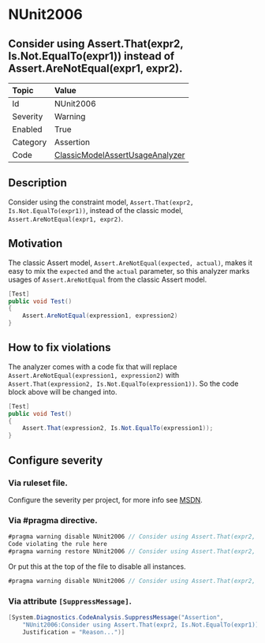 # NUnit2006

## Consider using Assert.That(expr2, Is.Not.EqualTo(expr1)) instead of Assert.AreNotEqual(expr1, expr2).

| Topic    | Value
| :--      | :--
| Id       | NUnit2006
| Severity | Warning
| Enabled  | True
| Category | Assertion
| Code     | [ClassicModelAssertUsageAnalyzer](https://github.com/nunit/nunit.analyzers/blob/0.2.0/src/nunit.analyzers/ClassicModelAssertUsage/ClassicModelAssertUsageAnalyzer.cs)

## Description

Consider using the constraint model, `Assert.That(expr2, Is.Not.EqualTo(expr1))`, instead of the classic model, `Assert.AreNotEqual(expr1, expr2)`.

## Motivation

The classic Assert model, `Assert.AreNotEqual(expected, actual)`, makes it easy to mix the `expected` and the `actual` parameter,
so this analyzer marks usages of `Assert.AreNotEqual` from the classic Assert model.

```csharp
[Test]
public void Test()
{
    Assert.AreNotEqual(expression1, expression2)
}
```

## How to fix violations

The analyzer comes with a code fix that will replace `Assert.AreNotEqual(expression1, expression2)`
with `Assert.That(expression2, Is.Not.EqualTo(expression1))`. So the code block above will be changed into.

```csharp
[Test]
public void Test()
{
    Assert.That(expression2, Is.Not.EqualTo(expression1));
}
```

<!-- start generated config severity -->
## Configure severity

### Via ruleset file.

Configure the severity per project, for more info see [MSDN](https://msdn.microsoft.com/en-us/library/dd264949.aspx).

### Via #pragma directive.

```csharp
#pragma warning disable NUnit2006 // Consider using Assert.That(expr2, Is.Not.EqualTo(expr1)) instead of Assert.AreNotEqual(expr1, expr2).
Code violating the rule here
#pragma warning restore NUnit2006 // Consider using Assert.That(expr2, Is.Not.EqualTo(expr1)) instead of Assert.AreNotEqual(expr1, expr2).
```

Or put this at the top of the file to disable all instances.

```csharp
#pragma warning disable NUnit2006 // Consider using Assert.That(expr2, Is.Not.EqualTo(expr1)) instead of Assert.AreNotEqual(expr1, expr2).
```

### Via attribute `[SuppressMessage]`.

```csharp
[System.Diagnostics.CodeAnalysis.SuppressMessage("Assertion", 
    "NUnit2006:Consider using Assert.That(expr2, Is.Not.EqualTo(expr1)) instead of Assert.AreNotEqual(expr1, expr2).",
    Justification = "Reason...")]
```
<!-- end generated config severity -->
